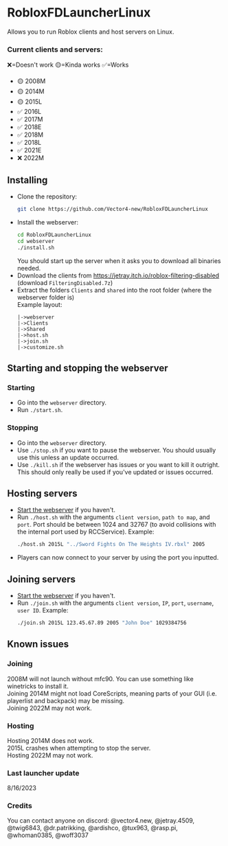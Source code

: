 # RobloxFDLauncherLinux
Allows you to run Roblox clients and host servers on Linux.  

### Current clients and servers:

❌=Doesn't work
🟡=Kinda works
✅=Works

* 🟡 2008M
* 🟡 2014M
* 🟡 2015L
* ✅ 2016L
* ✅ 2017M
* ✅ 2018E
* ✅ 2018M
* ✅ 2018L
* ✅ 2021E
* ❌ 2022M

## Installing
* Clone the repository:
  ```sh
  git clone https://github.com/Vector4-new/RobloxFDLauncherLinux
  ```
* Install the webserver:
  ```sh
  cd RobloxFDLauncherLinux
  cd webserver
  ./install.sh
  ```
  You should start up the server when it asks you to download all binaries needed.
* Download the clients from https://jetray.itch.io/roblox-filtering-disabled (download `FilteringDisabled.7z`)
* Extract the folders `Clients` and `shared` into the root folder (where the webserver folder is)  
  Example layout:
  ```
  |->webserver
  |->Clients
  |->Shared
  |->host.sh
  |->join.sh
  |->customize.sh
  ```
  
## Starting and stopping the webserver
### Starting
* Go into the `webserver` directory.
* Run `./start.sh`.
### Stopping
* Go into the `webserver` directory.
* Use `./stop.sh` if you want to pause the webserver. You should usually use this unless an update occurred.
* Use `./kill.sh` if the webserver has issues or you want to kill it outright. This should only really be used if you've updated or issues occurred.

## Hosting servers
* [Start the webserver](https://github.com/Vector4-new/RobloxFDLauncherLinux#starting-and-stopping-the-webserver) if you haven't.
* Run `./host.sh` with the arguments `client version`, `path to map`, and `port`. Port should be between 1024 and 32767 (to avoid collisions with the internal port used by RCCService).
  Example:
  ```sh
  ./host.sh 2015L "../Sword Fights On The Heights IV.rbxl" 2005
  ```
* Players can now connect to your server by using the port you inputted.
## Joining servers
* [Start the webserver](https://github.com/Vector4-new/RobloxFDLauncherLinux#starting-and-stopping-the-webserver) if you haven't.
* Run `./join.sh` with the arguments `client version`, `IP`, `port`, `username`, `user ID`.
  Example:
  ```sh
  ./join.sh 2015L 123.45.67.89 2005 "John Doe" 1029384756
  ```

## Known issues
### Joining
2008M will not launch without mfc90. You can use something like winetricks to install it.  
Joining 2014M might not load CoreScripts, meaning parts of your GUI (i.e. playerlist and backpack) may be missing.  
Joining 2022M may not work.  
### Hosting
Hosting 2014M does not work.  
2015L crashes when attempting to stop the server.  
Hosting 2022M may not work.

### Last launcher update
8/16/2023

### Credits
You can contact anyone on discord:
@vector4.new, @jetray.4509, @twig6843, @dr.patrikking, @ardishco, @tux963, @rasp.pi, @whoman0385, @woff3037
